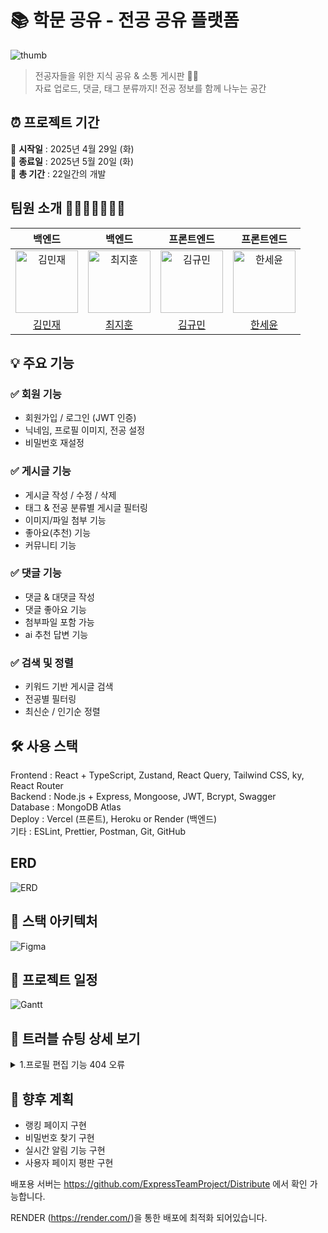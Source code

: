 # 📚 학문 공유 - 전공 공유 플랫폼

![thumb](https://github.com/user-attachments/assets/994c4761-e88e-4a5b-be19-e04ddcc58355)


> 전공자들을 위한 지식 공유 & 소통 게시판 🧑‍🎓  
> 자료 업로드, 댓글, 태그 분류까지! 전공 정보를 함께 나누는 공간

## ⏰ 프로젝트 기간

📅 **시작일** : 2025년 4월 29일 (화)  
📅 **종료일** : 2025년 5월 20일 (화)  
📌 **총 기간** : 22일간의 개발

## 팀원 소개 👨‍👨‍👧‍👧👩‍👦‍👦

|                                백엔드                                 |                                  백엔드                                  |                              프론트엔드                               |                               프론트엔드                                |
| :-------------------------------------------------------------------: | :----------------------------------------------------------------------: | :-------------------------------------------------------------------: | :---------------------------------------------------------------------: |
| <img src="https://github.com/WSIDFY.png" width="100px" alt="김민재"/> | <img src="https://github.com/jay020420.png" width="100px" alt="최지훈"/> | <img src="https://github.com/secgyu.png" width="100px" alt="김규민"/> | <img src="https://github.com/seyounff.png" width="100px" alt="한세윤"/> |
|                  [김민재](https://github.com/WSIDFY)                  |                  [최지훈](https://github.com/jay020420)                  |                  [김규민](https://github.com/secgyu)                  |                  [한세윤](https://github.com/seyounff)                  |

## 💡 주요 기능

### ✅ 회원 기능

- 회원가입 / 로그인 (JWT 인증)
- 닉네임, 프로필 이미지, 전공 설정
- 비밀번호 재설정

### ✅ 게시글 기능

- 게시글 작성 / 수정 / 삭제
- 태그 & 전공 분류별 게시글 필터링
- 이미지/파일 첨부 기능
- 좋아요(추천) 기능
- 커뮤니티 기능

### ✅ 댓글 기능

- 댓글 & 대댓글 작성
- 댓글 좋아요 기능
- 첨부파일 포함 가능
- ai 추천 답변 기능

### ✅ 검색 및 정렬

- 키워드 기반 게시글 검색
- 전공별 필터링
- 최신순 / 인기순 정렬

## 🛠️ 사용 스택

Frontend : React + TypeScript, Zustand, React Query, Tailwind CSS, ky, React Router  
Backend : Node.js + Express, Mongoose, JWT, Bcrypt, Swagger  
Database : MongoDB Atlas  
Deploy : Vercel (프론트), Heroku or Render (백엔드)  
기타 : ESLint, Prettier, Postman, Git, GitHub

## ERD

![ERD](https://github.com/user-attachments/assets/75904f3b-ee22-460d-a501-f6f4cad9d168)


## 📌 스택 아키텍처

![Figma](https://github.com/user-attachments/assets/d4ceedaf-df97-4a0f-b3e9-cb15685bb41b)


## 📆 프로젝트 일정

![Gantt](https://github.com/user-attachments/assets/58b1e26f-1685-4604-a668-46c9c0a8cd2f)


## 🔑 트러블 슈팅 상세 보기

<details markdown="1">
<summary>1.프로필 편집 기능 404 오류</summary>

## 문제상황

프로필 편집 기능을 구현하는 과정에서, API 호출 시 404 오류가 발생하며 프론트엔드와 백엔드 간 연결이 되지 않는 문제가 발생했습니다. 해당 오류는 `PATCH `요청을 보냈음에도 불구하고 백엔드에서 해당 라우트를 찾을 수 없다는 응답이었습니다.

## 원인 분석

처음에는 프론트엔드 코드에서 URL 혹은 요청 방식에 문제가 있다고 판단하고 여러 차례 요청 경로를 점검했지만, 쉽게 원인을 찾을 수 없었습니다. 이때 백엔드에서 엔드포인트가 `/auth/updatedetails`로 설정되어 있음을 알려주셨고, 기존에 제가 사용하던 경로와 다름을 확인할 수 있었습니다

## 해결 과정

백엔드와의 소통을 통해 정확한 API 명세를 재확인한 후, 프론트엔드에서 API 요청 경로를 `/auth/updatedetails`로 수정하고 재요청하자 정상적으로 응답이 이루어졌습니다. 이후 프로필 편집 기능이 성공적으로 구현되었습니다.

</details>

## 📌 향후 계획

- 랭킹 페이지 구현
- 비밀번호 찾기 구현
- 실시간 알림 기능 구현
- 사용자 페이지 평판 구현


배포용 서버는
https://github.com/ExpressTeamProject/Distribute
에서 확인 가능합니다.

RENDER (https://render.com/)을 통한 배포에 최적화 되어있습니다.
